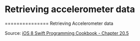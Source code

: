 # Retrieving accelerometer data
===============
Retrieving Accelerometer data

Source: [iOS 8 Swift Programming Cookbook - Chapter 20.5](http://goo.gl/pvRtI8)
